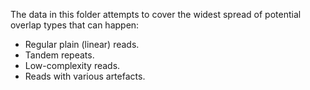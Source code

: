 The data in this folder attempts to cover the widest spread of potential overlap types that can happen:
- Regular plain (linear) reads.
- Tandem repeats.
- Low-complexity reads.
- Reads with various artefacts.

